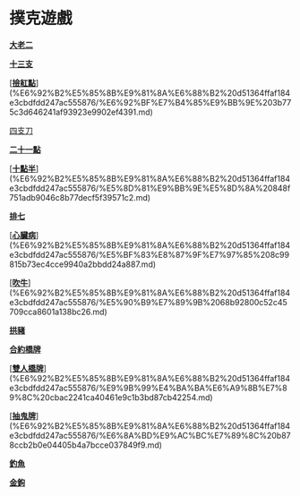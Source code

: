 # 撲克遊戲

[**大老二**](%E6%92%B2%E5%85%8B%E9%81%8A%E6%88%B2%20d51364ffaf184e3cbdfdd247ac555876/%E5%A4%A7%E8%80%81%E4%BA%8C%20c442379110994728a8c7425caae22684.md)

[**十三支**](%E6%92%B2%E5%85%8B%E9%81%8A%E6%88%B2%20d51364ffaf184e3cbdfdd247ac555876/%E5%8D%81%E4%B8%89%E6%94%AF%20d98839f3e5ee40939498b2db5859010f.md)

[**[撿紅點](https://dylanwan.pixnet.net/blog/post/18071031)**](%E6%92%B2%E5%85%8B%E9%81%8A%E6%88%B2%20d51364ffaf184e3cbdfdd247ac555876/%E6%92%BF%E7%B4%85%E9%BB%9E%203b775c3d646241af93923e9902ef4391.md)

[四支刀](%E6%92%B2%E5%85%8B%E9%81%8A%E6%88%B2%20d51364ffaf184e3cbdfdd247ac555876/%E5%9B%9B%E6%94%AF%E5%88%80%202c54daac839a4685b3147b37eb301331.md)

[**二十一點**](%E6%92%B2%E5%85%8B%E9%81%8A%E6%88%B2%20d51364ffaf184e3cbdfdd247ac555876/%E4%BA%8C%E5%8D%81%E4%B8%80%E9%BB%9E%20359b51f079ed4204a902d28ccda2afb0.md)

[**[十點半](https://dylanwan.pixnet.net/blog/post/18063518)**](%E6%92%B2%E5%85%8B%E9%81%8A%E6%88%B2%20d51364ffaf184e3cbdfdd247ac555876/%E5%8D%81%E9%BB%9E%E5%8D%8A%20848f751adb9046c8b77decf5f39571c2.md)

[**排七**](%E6%92%B2%E5%85%8B%E9%81%8A%E6%88%B2%20d51364ffaf184e3cbdfdd247ac555876/%E6%8E%92%E4%B8%83%206a690e92688c4350a2e109e6d099ae8e.md)

[**[心臟病](https://dylanwan.pixnet.net/blog/post/20875712)**](%E6%92%B2%E5%85%8B%E9%81%8A%E6%88%B2%20d51364ffaf184e3cbdfdd247ac555876/%E5%BF%83%E8%87%9F%E7%97%85%208c99815b73ec4cce9940a2bbdd24a887.md)

[**[吹牛](https://dylanwan.pixnet.net/blog/post/18758901)**](%E6%92%B2%E5%85%8B%E9%81%8A%E6%88%B2%20d51364ffaf184e3cbdfdd247ac555876/%E5%90%B9%E7%89%9B%2068b92800c52c45709cca8601a138bc26.md)

[**拱豬**](%E6%92%B2%E5%85%8B%E9%81%8A%E6%88%B2%20d51364ffaf184e3cbdfdd247ac555876/%E6%8B%B1%E8%B1%AC%200040018e960d4518b97171461827da7d.md)

[**合約橋牌**](%E6%92%B2%E5%85%8B%E9%81%8A%E6%88%B2%20d51364ffaf184e3cbdfdd247ac555876/%E5%90%88%E7%B4%84%E6%A9%8B%E7%89%8C%201f89a1c3067f401c81b63c188cc43216.md)

[**[雙人橋牌](https://dylanwan.pixnet.net/blog/post/18371959)**](%E6%92%B2%E5%85%8B%E9%81%8A%E6%88%B2%20d51364ffaf184e3cbdfdd247ac555876/%E9%9B%99%E4%BA%BA%E6%A9%8B%E7%89%8C%20cbac2241ca40461e9c1b3bd87cb42254.md)

[**[抽鬼牌](https://dylanwan.pixnet.net/blog/post/18547640)**](%E6%92%B2%E5%85%8B%E9%81%8A%E6%88%B2%20d51364ffaf184e3cbdfdd247ac555876/%E6%8A%BD%E9%AC%BC%E7%89%8C%20b878ccb2b0e04405b4a7bcce037849f9.md)

[**釣魚**](%E6%92%B2%E5%85%8B%E9%81%8A%E6%88%B2%20d51364ffaf184e3cbdfdd247ac555876/%E9%87%A3%E9%AD%9A%200b78ec172e434a678b5301b183f08543.md)

[**金鉤**](%E6%92%B2%E5%85%8B%E9%81%8A%E6%88%B2%20d51364ffaf184e3cbdfdd247ac555876/%E9%87%91%E9%89%A4%20caf755e7a4fa4ebd8b1163ad9a2dcd21.md)